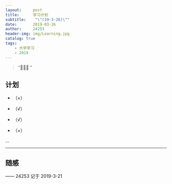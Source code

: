 ```yaml
---
layout:     post
title:      学习计划
subtitle:    "\"(19-3-26)\""
date:       2019-03-26
author:     24253
header-img: img/Learning.jpg
catalog: true
tags:
    - 大学学习
    - 2019
---
```


> “🙉🙉🙉 ”


## 计划

-  （×）

- （√）

- （√）

-  （×）

...

---


## 随感



—— 24253 记于 2019-3-21

